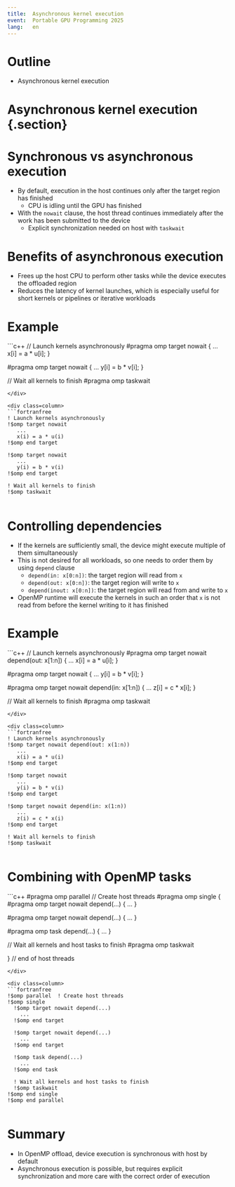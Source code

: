 ```yaml
---
title:  Asynchronous kernel execution
event:  Portable GPU Programming 2025
lang:   en
---
```


# Outline

- Asynchronous kernel execution


# Asynchronous kernel execution {.section}

# Synchronous vs asynchronous execution

- By default, execution in the host continues only after the target region has finished
  - CPU is idling until the GPU has finished
- With the `nowait` clause, the host thread continues immediately after the work has been submitted to the device
  - Explicit synchronization needed on host with `taskwait`

# Benefits of asynchronous execution

- Frees up the host CPU to perform other tasks while the device executes the offloaded region
- Reduces the latency of kernel launches, which is especially useful for short kernels or pipelines or iterative workloads


# Example

<div class=column>
```c++
// Launch kernels asynchronously
#pragma omp target nowait
{  ...
   x[i] = a * u[i];
}

#pragma omp target nowait
{  ...
   y[i] = b * v[i];
}

// Wait all kernels to finish
#pragma omp taskwait
```
</div>

<div class=column>
```fortranfree
! Launch kernels asynchronously
!$omp target nowait
   ...
   x(i) = a * u(i)
!$omp end target

!$omp target nowait
   ...
   y(i) = b * v(i)
!$omp end target

! Wait all kernels to finish
!$omp taskwait
```
</div>



# Controlling dependencies

- If the kernels are sufficiently small, the device might execute multiple of them simultaneously
- This is not desired for all workloads, so one needs to order them by using `depend` clause
  - `depend(in: x[0:n])`: the target region will read from `x`
  - `depend(out: x[0:n])`: the target region will write to `x`
  - `depend(inout: x[0:n])`: the target region will read from and write to `x`
- OpenMP runtime will execute the kernels in such an order that `x` is not read from before the kernel writing to it has finished

# Example

<div class=column>
```c++
// Launch kernels asynchronously
#pragma omp target nowait depend(out: x[1:n])
{  ...
   x[i] = a * u[i];
}

#pragma omp target nowait
{  ...
   y[i] = b * v[i];
}

#pragma omp target nowait depend(in: x[1:n])
{  ...
   z[i] = c * x[i];
}

// Wait all kernels to finish
#pragma omp taskwait
```
</div>

<div class=column>
```fortranfree
! Launch kernels asynchronously
!$omp target nowait depend(out: x(1:n))
   ...
   x(i) = a * u(i)
!$omp end target

!$omp target nowait
   ...
   y(i) = b * v(i)
!$omp end target

!$omp target nowait depend(in: x(1:n))
   ...
   z(i) = c * x(i)
!$omp end target

! Wait all kernels to finish
!$omp taskwait
```
</div>

# Combining with OpenMP tasks

<div class=column>
```c++
#pragma omp parallel  // Create host threads
#pragma omp single
{
  #pragma omp target nowait depend(...)
  { ... }

  #pragma omp target nowait depend(...)
  { ... }

  #pragma omp task depend(...)
  { ... }

  // Wait all kernels and host tasks to finish
  #pragma omp taskwait

} // end of host threads
```
</div>

<div class=column>
```fortranfree
!$omp parallel  ! Create host threads
!$omp single
  !$omp target nowait depend(...)
    ...
  !$omp end target

  !$omp target nowait depend(...)
    ...
  !$omp end target

  !$omp task depend(...)
    ...
  !$omp end task

  ! Wait all kernels and host tasks to finish
  !$omp taskwait
!$omp end single
!$omp end parallel
```
</div>



# Summary

- In OpenMP offload, device execution is synchronous with host by default
- Asynchronous execution is possible, but requires explicit synchronization
  and more care with the correct order of execution
